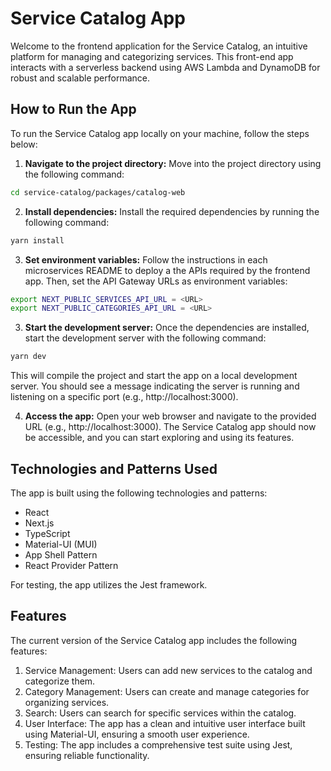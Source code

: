 # Service Catalog App

Welcome to the frontend application for the Service Catalog, an intuitive platform for managing and categorizing services. This front-end app interacts with a serverless backend using AWS Lambda and DynamoDB for robust and scalable performance.

## How to Run the App

To run the Service Catalog app locally on your machine, follow the steps below:

1. **Navigate to the project directory:** Move into the project directory using the following command:

```sh
cd service-catalog/packages/catalog-web
```

2. **Install dependencies:** Install the required dependencies by running the following command:

```sh
yarn install
```

3. **Set environment variables:** Follow the instructions in each microservices README to deploy a the APIs required by the frontend app. Then, set the API Gateway URLs as environment variables:

```sh
export NEXT_PUBLIC_SERVICES_API_URL = <URL>
export NEXT_PUBLIC_CATEGORIES_API_URL = <URL>
```

3. **Start the development server:** Once the dependencies are installed, start the development server with the following command:

```sh
yarn dev
```

This will compile the project and start the app on a local development server. You should see a message indicating the server is running and listening on a specific port (e.g., http://localhost:3000).

4. **Access the app:** Open your web browser and navigate to the provided URL (e.g., http://localhost:3000). The Service Catalog app should now be accessible, and you can start exploring and using its features.

## Technologies and Patterns Used

The app is built using the following technologies and patterns:

- React
- Next.js
- TypeScript
- Material-UI (MUI)
- App Shell Pattern
- React Provider Pattern

For testing, the app utilizes the Jest framework.

## Features

The current version of the Service Catalog app includes the following features:

1. Service Management: Users can add new services to the catalog and categorize them.
2. Category Management: Users can create and manage categories for organizing services.
3. Search: Users can search for specific services within the catalog.
4. User Interface: The app has a clean and intuitive user interface built using Material-UI, ensuring a smooth user experience.
5. Testing: The app includes a comprehensive test suite using Jest, ensuring reliable functionality.
